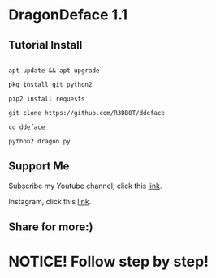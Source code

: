 # DragonDeface 1.1

## Tutorial Install

```

apt update && apt upgrade

pkg install git python2

pip2 install requests

git clone https://github.com/R3DB0T/ddeface

cd ddeface

python2 dragon.py

```

## Support Me

Subscribe my Youtube channel, click this [link](https://youtube.com/channel/UCprvQjTgzopWUlOxqeVES0A).

Instagram, click this [link](https://instagram.com/redbot.termux).

## Share for more:)

# NOTICE! Follow step by step! 
